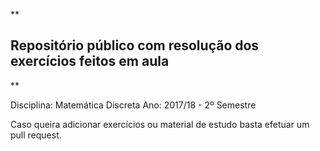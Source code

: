 **

## Repositório público com resolução dos exercícios feitos em aula
**
 
Disciplina: Matemática Discreta
Ano: 2017/18 - 2º Semestre

Caso queira adicionar exercícios ou material de estudo basta efetuar um pull request.

